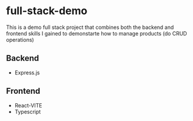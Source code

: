 # full-stack-demo
This is a demo full stack project that combines both the backend and frontend skills I gained to demonstarte how to manage products (do CRUD operations)


## Backend
- Express.js

## Frontend
- React-VITE
- Typescript
